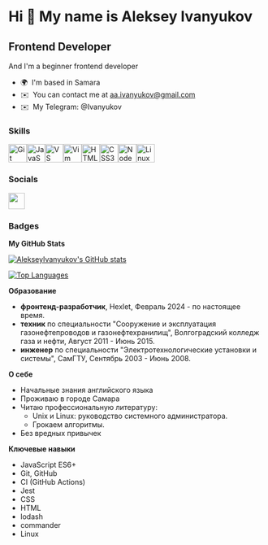 Hi 👋 My name is Aleksey Ivanyukov
==================================
Frontend Developer
------------------
And I'm a beginner frontend developer
* 🌍  I'm based in Samara
* ✉️  You can contact me at [aa.ivanyukov@gmail.com](mailto:aa.ivanyukov@gmail.com)
* ✉️  My Telegram: @Ivanyukov

### Skills

<p align="left">
<a href="https://git-scm.com/" target="_blank" rel="noreferrer"><img src="https://raw.githubusercontent.com/danielcranney/readme-generator/main/public/icons/skills/git-colored.svg" width="36" height="36" alt="Git" /></a><a href="https://developer.mozilla.org/en-US/docs/Web/JavaScript" target="_blank" rel="noreferrer"><img src="https://raw.githubusercontent.com/danielcranney/readme-generator/main/public/icons/skills/javascript-colored.svg" width="36" height="36" alt="JavaScript" /></a><a href="https://code.visualstudio.com/" target="_blank" rel="noreferrer"><img src="https://raw.githubusercontent.com/danielcranney/readme-generator/main/public/icons/skills/visualstudiocode.svg" width="36" height="36" alt="VS Code" /></a><a href="https://www.vim.org/" target="_blank" rel="noreferrer"><img src="https://raw.githubusercontent.com/danielcranney/readme-generator/main/public/icons/skills/vim.svg" width="36" height="36" alt="Vim" /></a><a href="https://developer.mozilla.org/en-US/docs/Glossary/HTML5" target="_blank" rel="noreferrer"><img src="https://raw.githubusercontent.com/danielcranney/readme-generator/main/public/icons/skills/html5-colored.svg" width="36" height="36" alt="HTML5" /></a><a href="https://www.w3.org/TR/CSS/#css" target="_blank" rel="noreferrer"><img src="https://raw.githubusercontent.com/danielcranney/readme-generator/main/public/icons/skills/css3-colored.svg" width="36" height="36" alt="CSS3" /></a><a href="https://nodejs.org/en/" target="_blank" rel="noreferrer"><img src="https://raw.githubusercontent.com/danielcranney/readme-generator/main/public/icons/skills/nodejs-colored.svg" width="36" height="36" alt="NodeJS" /></a><a href="https://www.linux.org" target="_blank" rel="noreferrer"><img src="https://raw.githubusercontent.com/danielcranney/readme-generator/main/public/icons/skills/linux-colored.svg" width="36" height="36" alt="Linux" /></a></p>

### Socials

<p align="left"> <a href="https://www.github.com/AlekseyIvanyukov" target="_blank" rel="noreferrer"> <picture> <source media="(prefers-color-scheme: dark)" srcset="https://raw.githubusercontent.com/danielcranney/readme-generator/main/public/icons/socials/github-dark.svg" /> <source media="(prefers-color-scheme: light)" srcset="https://raw.githubusercontent.com/danielcranney/readme-generator/main/public/icons/socials/github.svg" /> <img src="https://raw.githubusercontent.com/danielcranney/readme-generator/main/public/icons/socials/github.svg" width="32" height="32" /> </picture> </a></p>

### Badges

<b>My GitHub Stats</b>

<a href="http://www.github.com/AlekseyIvanyukov"><img src="https://github-readme-stats.vercel.app/api?username=AlekseyIvanyukov&show_icons=true&hide=&count_private=true&title_color=0891b2&text_color=ffffff&icon_color=0891b2&bg_color=1c1917&hide_border=true&show_icons=true" alt="AlekseyIvanyukov's GitHub stats" /></a>

<a href="https://github.com/AlekseyIvanyukov" align="left"><img src="https://github-readme-stats.vercel.app/api/top-langs/?username=AlekseyIvanyukov&langs_count=10&title_color=0891b2&text_color=ffffff&icon_color=0891b2&bg_color=1c1917&hide_border=true&locale=en&custom_title=Top%20%Languages" alt="Top Languages" /></a>

**Образование**
* **фронтенд-разработчик**, Hexlet, Февраль 2024 - по настоящее время.
* **техник** по специальности "Сооружение и эксплуатация газонефтепроводов и газонефтехранилищ", Волгоградский колледж газа и нефти, 
Август 2011 - Июнь 2015.
* **инженер** по специальности "Электротехнологические установки и системы", СамГТУ, Сентябрь 2003 - Июнь 2008.

**О себе**
* Начальные знания английского языка
* Проживаю в городе Самара
* Читаю профессиональную литературу:
  - Unix и Linux: руководство системного администратора.
  - Грокаем алгоритмы.
* Без вредных привычек

**Ключевые навыки**
  - JavaScript ES6+
  - Git, GitHub
  - CI (GitHub Actions)
  - Jest
  - CSS
  - HTML
  - lodash
  - commander
  - Linux

